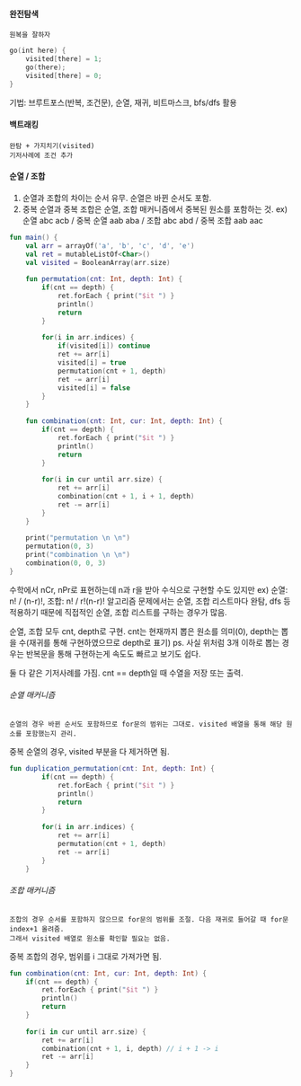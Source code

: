 #### 완전탐색
	원복을 잘하자
```kotlin
go(int here) {
	visited[there] = 1;
	go(there);
	visited[there] = 0;
}
```

기법: 브루트포스(반복, 조건문), 순열, 재귀, 비트마스크, bfs/dfs 활용


#### 백트래킹
	완탐 + 가지치기(visited)
	기저사례에 조건 추가



#### 순열 / 조합
1. 순열과 조합의 차이는 순서 유무. 순열은 바뀐 순서도 포함.
2. 중복 순열과 중복 조합은 순열, 조합 매커니즘에서 중복된 원소를 포함하는 것.
ex) 순열 abc acb / 중복 순열 aab aba / 조합 abc abd / 중복 조합 aab aac

```kotlin
fun main() {  
    val arr = arrayOf('a', 'b', 'c', 'd', 'e')  
    val ret = mutableListOf<Char>()  
    val visited = BooleanArray(arr.size)  
  
    fun permutation(cnt: Int, depth: Int) {  
        if(cnt == depth) {  
            ret.forEach { print("$it ") }  
            println()  
            return  
        }  
  
        for(i in arr.indices) {  
            if(visited[i]) continue  
            ret += arr[i]  
            visited[i] = true  
            permutation(cnt + 1, depth)  
            ret -= arr[i]  
            visited[i] = false  
        }  
    }  
  
    fun combination(cnt: Int, cur: Int, depth: Int) {  
        if(cnt == depth) {  
            ret.forEach { print("$it ") }  
            println()  
            return  
        }  
  
        for(i in cur until arr.size) {  
            ret += arr[i]  
            combination(cnt + 1, i + 1, depth)  
            ret -= arr[i]  
        }  
    }  
  
    print("permutation \n \n")  
    permutation(0, 3)  
    print("combination \n \n")  
    combination(0, 0, 3)  
}
```

수학에서 nCr, nPr로 표현하는데 n과 r을 받아 수식으로 구현할 수도 있지만 
	ex) 순열: n! / (n-r)!, 조합: n! / r!(n-r)!
알고리즘 문제에서는 순열, 조합 리스트마다 완탐, dfs 등 적용하기 때문에 직접적인 순열, 조합 리스트를 구하는 경우가 많음.

순열, 조합 모두 cnt, depth로 구현. cnt는 현재까지 뽑은 원소를 의미(0), depth는 뽑을 수(재귀를 통해 구현하였으므로 depth로 표기)
ps. 사실 위처럼 3개 이하로 뽑는 경우는 반복문을 통해 구현하는게 속도도 빠르고 보기도 쉽다.

둘 다 같은 기저사례를 가짐. cnt == depth일 때 수열을 저장 또는 출력.

###### 순열 매커니즘
	순열의 경우 바뀐 순서도 포함하므로 for문의 범위는 그대로. visited 배열을 통해 해당 원소를 포함했는지 관리.

중복 순열의 경우, visited 부분을 다 제거하면 됨.
```kotlin
fun duplication_permutation(cnt: Int, depth: Int) {  
        if(cnt == depth) {  
            ret.forEach { print("$it ") }  
            println()  
            return  
        }  
  
        for(i in arr.indices) {  
            ret += arr[i]  
            permutation(cnt + 1, depth)  
            ret -= arr[i]  
        }  
    }  
```

###### 조합 매커니즘
	조합의 경우 순서를 포함하지 않으므로 for문의 범위를 조절. 다음 재귀로 들어갈 때 for문 index+1 올려줌.
	그래서 visited 배열로 원소를 확인할 필요는 없음.

중복 조합의 경우, 범위를 i 그대로 가져가면 됨.
```kotlin
fun combination(cnt: Int, cur: Int, depth: Int) {  
    if(cnt == depth) {  
        ret.forEach { print("$it ") }  
        println()  
        return  
    }  
  
    for(i in cur until arr.size) {  
        ret += arr[i]  
        combination(cnt + 1, i, depth) // i + 1 -> i
        ret -= arr[i]  
    }  
}
```